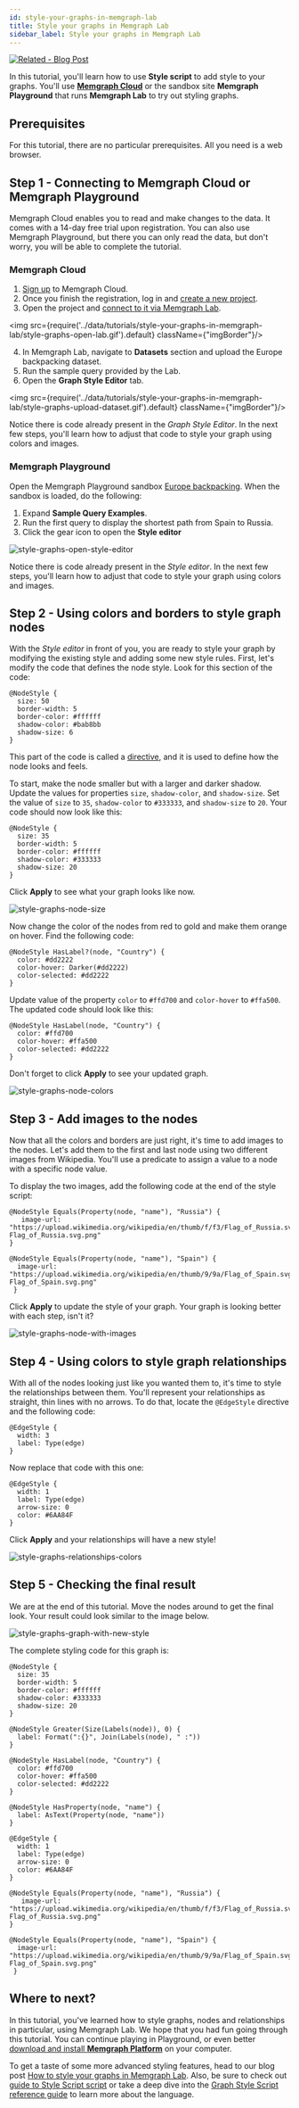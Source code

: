```yaml
---
id: style-your-graphs-in-memgraph-lab
title: Style your graphs in Memgraph Lab
sidebar_label: Style your graphs in Memgraph Lab
---
```


[![Related - Blog
Post](https://img.shields.io/static/v1?label=Related&message=Blog%20post&color=9C59DB&style=for-the-badge)](https://memgraph.com/blog/how-to-style-your-graphs-in-memgraph-lab)

In this tutorial, you'll learn how to use **Style script** to add style to your
graphs. You'll use [**Memgraph Cloud**](https://memgraph.com/cloud) or the sandbox
site **Memgraph Playground** that runs **Memgraph Lab** to try out styling
graphs.

## Prerequisites

For this tutorial, there are no particular prerequisites. All you need is a web
browser.

## Step 1 - Connecting to Memgraph Cloud or Memgraph Playground

Memgraph Cloud enables you to read and make changes to the data. It comes with a
14-day free trial upon registration. You can also use Memgraph Playground, but
there you can only read the data, but don't worry, you will be able to complete
the tutorial.

### Memgraph Cloud

1. [Sign up](https://cloud.memgraph.com/) to Memgraph Cloud.
2. Once you finish the registration, log in and [create a new
   project](/memgraph-cloud/cloud-projects#create-a-new-memgraph-cloud-project).
3. Open the project and [connect to it via Memgraph
   Lab](/memgraph-cloud/cloud-connect#connect-with-memgraph-lab).

  <img src={require('../data/tutorials/style-your-graphs-in-memgraph-lab/style-graphs-open-lab.gif').default} className={"imgBorder"}/>

4. In Memgraph Lab, navigate to **Datasets** section and upload the Europe
   backpacking dataset.
5. Run the sample query provided by the Lab. 
6. Open the **Graph Style Editor** tab. 

  <img src={require('../data/tutorials/style-your-graphs-in-memgraph-lab/style-graphs-upload-dataset.gif').default} className={"imgBorder"}/>

Notice there is code already present in the _Graph Style Editor_. In the next few
steps, you'll learn how to adjust that code to style your graph using colors and
images.

### Memgraph Playground

Open the Memgraph Playground sandbox [Europe
backpacking](https://playground.memgraph.com/sandbox/europe-backpacking). When
the sandbox is loaded, do the following:

1. Expand **Sample Query Examples**.
2. Run the first query to display the shortest path from Spain to Russia.
3. Click the gear icon to open the **Style editor**

![style-graphs-open-style-editor](../data/tutorials/style-your-graphs-in-memgraph-lab/style-graphs-open-style-editor.png)

Notice there is code already present in the _Style editor_. In the next few
steps, you'll learn how to adjust that code to style your graph using colors and
images.

## Step 2 - Using colors and borders to style graph nodes

With the _Style editor_ in front of you, you are ready to style your graph by
modifying the existing style and adding some new style rules. First, let's
modify the code that defines the node style. Look for this section of the code:

```nocopy
@NodeStyle {
  size: 50
  border-width: 5
  border-color: #ffffff
  shadow-color: #bab8bb
  shadow-size: 6
}
```

This part of the code is called a
[directive](https://memgraph.com/docs/memgraph-lab/style-script/reference-guide#directives),
and it is used to define how the node looks and feels.

To start, make the node smaller but with a larger and darker shadow. Update the
values for properties `size`, `shadow-color`, and `shadow-size`. Set the value
of `size` to `35`, `shadow-color` to `#333333`, and `shadow-size` to `20`. Your
code should now look like this:

```
@NodeStyle {
  size: 35
  border-width: 5
  border-color: #ffffff
  shadow-color: #333333
  shadow-size: 20
}
```

Click **Apply** to see what your graph looks like now.

![style-graphs-node-size](../data/tutorials/style-your-graphs-in-memgraph-lab/style-graphs-node-size.png)

Now change the color of the nodes from red to gold and make them orange on
hover. Find the following code:

```nocopy
@NodeStyle HasLabel?(node, "Country") {
  color: #dd2222
  color-hover: Darker(#dd2222)
  color-selected: #dd2222
}
```

Update value of the property `color` to `#ffd700` and `color-hover` to
`#ffa500`. The updated code should look like this:

```
@NodeStyle HasLabel(node, "Country") {
  color: #ffd700
  color-hover: #ffa500
  color-selected: #dd2222
}
```

Don't forget to click **Apply** to see your updated graph.

![style-graphs-node-colors](../data/tutorials/style-your-graphs-in-memgraph-lab/style-graphs-node-colors.png)

## Step 3 - Add images to the nodes

Now that all the colors and borders are just right, it's time to add images to
the nodes. Let's add them to the first and last node using two different images
from Wikipedia. You'll use a predicate to assign a value to a node with a
specific node value.

To display the two images, add the following code at the end of the style
script:

```
@NodeStyle Equals(Property(node, "name"), "Russia") {
   image-url: "https://upload.wikimedia.org/wikipedia/en/thumb/f/f3/Flag_of_Russia.svg/320px-Flag_of_Russia.svg.png"
}

@NodeStyle Equals(Property(node, "name"), "Spain") {
  image-url: "https://upload.wikimedia.org/wikipedia/en/thumb/9/9a/Flag_of_Spain.svg/320px-Flag_of_Spain.svg.png"
 }
```

Click **Apply** to update the style of your graph. Your graph is looking better
with each step, isn't it?

![style-graphs-node-with-images](../data/tutorials/style-your-graphs-in-memgraph-lab/style-graphs-node-with-images.png)

## Step 4 - Using colors to style graph relationships

With all of the nodes looking just like you wanted them to, it's time to style
the relationships between them. You'll represent your relationships as straight,
thin lines with no arrows. To do that, locate the `@EdgeStyle` directive and the
following code:

```nocopy
@EdgeStyle {
  width: 3
  label: Type(edge)
}
```

Now replace that code with this one:

```
@EdgeStyle {
  width: 1
  label: Type(edge)
  arrow-size: 0
  color: #6AA84F
}
```

Click **Apply** and your relationships will have a new style!

![style-graphs-relationships-colors](../data/tutorials/style-your-graphs-in-memgraph-lab/style-graphs-relationships-colors.png)

## Step 5 - Checking the final result

We are at the end of this tutorial. Move the nodes around to get the final look.
Your result could look similar to the image below.

![style-graphs-graph-with-new-style](../data/tutorials/style-your-graphs-in-memgraph-lab/style-graphs-graph-with-new-style.png)

The complete styling code for this graph is:

```
@NodeStyle {
  size: 35
  border-width: 5
  border-color: #ffffff
  shadow-color: #333333
  shadow-size: 20
}

@NodeStyle Greater(Size(Labels(node)), 0) {
  label: Format(":{}", Join(Labels(node), " :"))
}

@NodeStyle HasLabel(node, "Country") {
  color: #ffd700
  color-hover: #ffa500
  color-selected: #dd2222
}

@NodeStyle HasProperty(node, "name") {
  label: AsText(Property(node, "name"))
}

@EdgeStyle {
  width: 1
  label: Type(edge)
  arrow-size: 0
  color: #6AA84F
}

@NodeStyle Equals(Property(node, "name"), "Russia") {
   image-url: "https://upload.wikimedia.org/wikipedia/en/thumb/f/f3/Flag_of_Russia.svg/320px-Flag_of_Russia.svg.png"
}

@NodeStyle Equals(Property(node, "name"), "Spain") {
  image-url: "https://upload.wikimedia.org/wikipedia/en/thumb/9/9a/Flag_of_Spain.svg/320px-Flag_of_Spain.svg.png"
 }
```

## Where to next?

In this tutorial, you've learned how to style graphs, nodes and relationships in
particular, using Memgraph Lab. We hope that you had fun going through this
tutorial. You can continue playing in Playground, or even better [download and
install **Memgraph Platform**](/docs/memgraph/installation) on your computer.

To get a taste of some more advanced styling features, head to our blog post
[How to style your graphs in Memgraph
Lab](https://memgraph.com/blog/how-to-style-your-graphs-in-memgraph-lab). Also,
be sure to check out [guide to Style Script
script](/docs/memgraph-lab/graph-style-script-language) or take a deep dive into
the [Graph Style Script reference
guide](/docs/memgraph-lab/style-script/reference-guide) to learn more about the
language.
